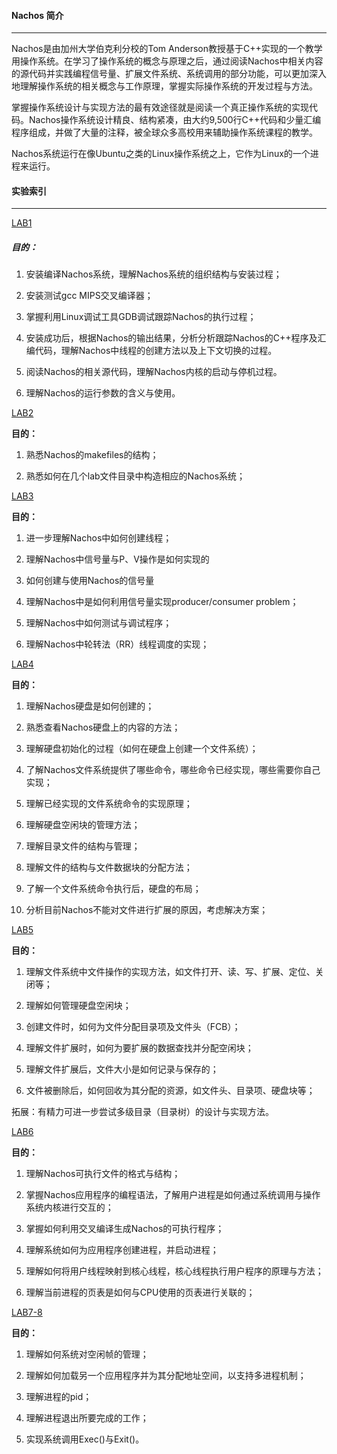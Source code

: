 #### Nachos 简介

---

Nachos是由加州大学伯克利分校的Tom Anderson教授基于C++实现的一个教学用操作系统。在学习了操作系统的概念与原理之后，通过阅读Nachos中相关内容的源代码并实践编程信号量、扩展文件系统、系统调用的部分功能，可以更加深入地理解操作系统的相关概念与工作原理，掌握实际操作系统的开发过程与方法。

掌握操作系统设计与实现方法的最有效途径就是阅读一个真正操作系统的实现代码。Nachos操作系统设计精良、结构紧凑，由大约9,500行C++代码和少量汇编程序组成，并做了大量的注释，被全球众多高校用来辅助操作系统课程的教学。

Nachos系统运行在像Ubuntu之类的Linux操作系统之上，它作为Linux的一个进程来运行。



#### 实验索引

---

<a href=https://github.com/roomdestroyer/Nachos/tree/main/code/lab1>LAB1</a>

##### 目的：

1. 安装编译Nachos系统，理解Nachos系统的组织结构与安装过程；

2. 安装测试gcc MIPS交叉编译器；

3. 掌握利用Linux调试工具GDB调试跟踪Nachos的执行过程；

4. 安装成功后，根据Nachos的输出结果，分析分析跟踪Nachos的C++程序及汇编代码，理解Nachos中线程的创建方法以及上下文切换的过程。

5. 阅读Nachos的相关源代码，理解Nachos内核的启动与停机过程。

6. 理解Nachos的运行参数的含义与使用。



<a href=https://github.com/roomdestroyer/Nachos/tree/main/code/lab2>LAB2</a>

**目的：**

1. 熟悉Nachos的makefiles的结构；

2. 熟悉如何在几个lab文件目录中构造相应的Nachos系统；



<a href=https://github.com/roomdestroyer/Nachos/tree/main/code/lab3>LAB3</a>

**目的：**

1. 进一步理解Nachos中如何创建线程；

2. 理解Nachos中信号量与P、V操作是如何实现的

3. 如何创建与使用Nachos的信号量

4. 理解Nachos中是如何利用信号量实现producer/consumer problem；

5. 理解Nachos中如何测试与调试程序；

6. 理解Nachos中轮转法（RR）线程调度的实现；



<a href=https://github.com/roomdestroyer/Nachos/tree/main/code/lab4>LAB4</a>

**目的：**

1. 理解Nachos硬盘是如何创建的；

2. 熟悉查看Nachos硬盘上的内容的方法；

3. 理解硬盘初始化的过程（如何在硬盘上创建一个文件系统）；

4. 了解Nachos文件系统提供了哪些命令，哪些命令已经实现，哪些需要你自己实现；

5. 理解已经实现的文件系统命令的实现原理；

6. 理解硬盘空闲块的管理方法；

7. 理解目录文件的结构与管理；

8. 理解文件的结构与文件数据块的分配方法；

9. 了解一个文件系统命令执行后，硬盘的布局；

10. 分析目前Nachos不能对文件进行扩展的原因，考虑解决方案；



<a href=https://github.com/roomdestroyer/Nachos/tree/main/code/lab5>LAB5</a>

**目的：**

1. 理解文件系统中文件操作的实现方法，如文件打开、读、写、扩展、定位、关闭等；

2. 理解如何管理硬盘空闲块；

3. 创建文件时，如何为文件分配目录项及文件头（FCB）；

4. 理解文件扩展时，如何为要扩展的数据查找并分配空闲块；

5. 理解文件扩展后，文件大小是如何记录与保存的；

6. 文件被删除后，如何回收为其分配的资源，如文件头、目录项、硬盘块等；

拓展：有精力可进一步尝试多级目录（目录树）的设计与实现方法。



<a href=https://github.com/roomdestroyer/Nachos/tree/main/code/lab6>LAB6</a>

**目的：**

1. 理解Nachos可执行文件的格式与结构；

2. 掌握Nachos应用程序的编程语法，了解用户进程是如何通过系统调用与操作系统内核进行交互的；

3. 掌握如何利用交叉编译生成Nachos的可执行程序；

4. 理解系统如何为应用程序创建进程，并启动进程；

5. 理解如何将用户线程映射到核心线程，核心线程执行用户程序的原理与方法；

6. 理解当前进程的页表是如何与CPU使用的页表进行关联的；



<a href=https://github.com/roomdestroyer/Nachos/tree/main/code/userprog>LAB7-8</a>

**目的：**

1. 理解如何系统对空闲帧的管理；

2. 理解如何加载另一个应用程序并为其分配地址空间，以支持多进程机制；

3. 理解进程的pid；

4. 理解进程退出所要完成的工作；
5. 实现系统调用Exec()与Exit()。

